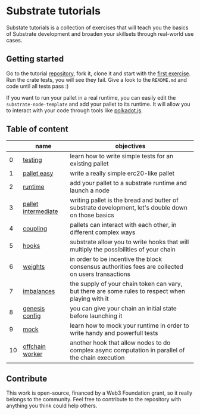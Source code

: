 # Substrate tutorials

Substate tutorials is a collection of exercises that will teach you the basics
of Substrate development and broaden your skillsets through real-world use
cases.

## Getting started

Go to the tutorial
[repository](https://github.com/rusty-crewmates/substrate-tutorials), fork it,
clone it and start with the
[first exercise](https://github.com/rusty-crewmates/substrate-tutorials/tree/main/exercises/ex00-testing).  
Run the crate tests, you will see they fail. Give a look to the `README.md` and
code until all tests pass :)

If you want to run your pallet in a real runtime, you can easily edit the
`substrate-node-template` and add your pallet to its runtime. It will allow you
to interact with your code through tools like
[polkadot.js](https://polkadot.js.org/apps/#/explorer).

## Table of content

|     | name                                                                                                                       | objectives                                                                                         |
| --- | -------------------------------------------------------------------------------------------------------------------------- | -------------------------------------------------------------------------------------------------- |
| 0   | [testing](https://github.com/rusty-crewmates/substrate-tutorials/tree/main/exercises/ex00-testing)                         | learn how to write simple tests for an existing pallet                                             |
| 1   | [pallet easy](https://github.com/rusty-crewmates/substrate-tutorials/tree/main/exercises/ex01-pallet-easy)                 | write a really simple erc20-like pallet                                                            |
| 2   | [runtime](https://github.com/rusty-crewmates/substrate-tutorials/tree/main/exercises/ex02-runtime)                         | add your pallet to a substrate runtime and launch a node                                           |
| 3   | [pallet intermediate](https://github.com/rusty-crewmates/substrate-tutorials/tree/main/exercises/ex03-pallet-intermediate) | writing pallet is the bread and butter of substrate development, let's double down on those basics |
| 4   | [coupling](https://github.com/rusty-crewmates/substrate-tutorials/tree/main/exercises/ex04-pallet-coupling)                | pallets can interact with each other, in different complex ways                                    |
| 5   | [hooks](https://github.com/rusty-crewmates/substrate-tutorials/tree/main/exercises/ex05-hooks)                             | substrate allow you to write hooks that will multiply the possibilities of your chain              |
| 6   | [weights](https://github.com/rusty-crewmates/substrate-tutorials/tree/main/exercises/ex06-weights)                         | in order to be incentive the block consensus authorities fees are collected on users transactions  |
| 7   | [imbalances](https://github.com/rusty-crewmates/substrate-tutorials/tree/main/exercises/ex07-imbalances)                   | the supply of your chain token can vary, but there are some rules to respect when playing with it  |
| 8   | [genesis config](https://github.com/rusty-crewmates/substrate-tutorials/tree/main/exercises/ex08-genesis-config)           | you can give your chain an initial state before launching it                                       |
| 9   | [mock](https://github.com/rusty-crewmates/substrate-tutorials/tree/main/exercises/ex09-mock)                               | learn how to mock your runtime in order to write handy and powerfull tests                         |
| 10  | [offchain worker](https://github.com/rusty-crewmates/substrate-tutorials/tree/main/exercises/ex10-offchain-worker)         | another hook that allow nodes to do complex async computation in parallel of the chain execution   |

## Contribute

This work is open-source, financed by a Web3 Foundation grant, so it really
belongs to the community. Feel free to contribute to the repository with
anything you think could help others.
